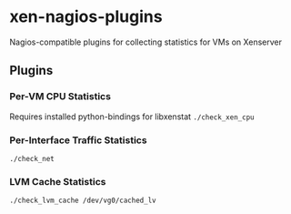 # xen-nagios-plugins
Nagios-compatible plugins for collecting statistics for VMs on Xenserver

## Plugins
### Per-VM CPU Statistics
Requires installed python-bindings for libxenstat
```./check_xen_cpu```

### Per-Interface Traffic Statistics
```./check_net```

### LVM Cache Statistics
```./check_lvm_cache /dev/vg0/cached_lv```
